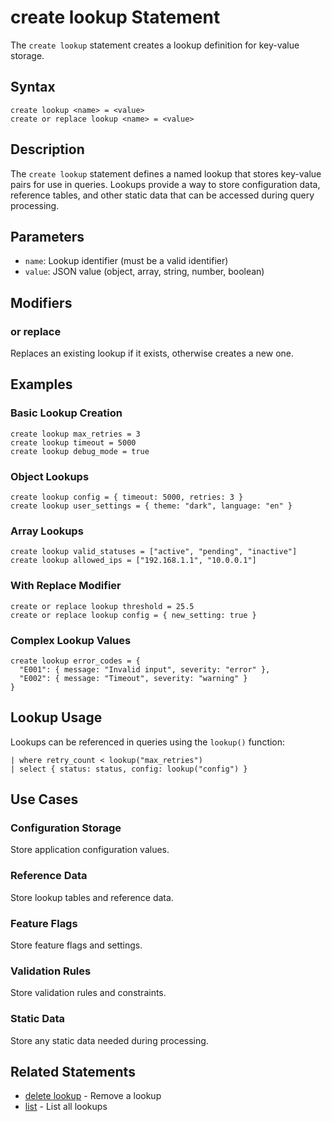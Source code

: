 # create lookup Statement

The `create lookup` statement creates a lookup definition for key-value storage.

## Syntax

```jsonjet
create lookup <name> = <value>
create or replace lookup <name> = <value>
```

## Description

The `create lookup` statement defines a named lookup that stores key-value pairs for use in queries. Lookups provide a way to store configuration data, reference tables, and other static data that can be accessed during query processing.

## Parameters

- `name`: Lookup identifier (must be a valid identifier)
- `value`: JSON value (object, array, string, number, boolean)

## Modifiers

### or replace
Replaces an existing lookup if it exists, otherwise creates a new one.

## Examples

### Basic Lookup Creation

```jsonjet
create lookup max_retries = 3
create lookup timeout = 5000
create lookup debug_mode = true
```

### Object Lookups

```jsonjet
create lookup config = { timeout: 5000, retries: 3 }
create lookup user_settings = { theme: "dark", language: "en" }
```

### Array Lookups

```jsonjet
create lookup valid_statuses = ["active", "pending", "inactive"]
create lookup allowed_ips = ["192.168.1.1", "10.0.0.1"]
```

### With Replace Modifier

```jsonjet
create or replace lookup threshold = 25.5
create or replace lookup config = { new_setting: true }
```

### Complex Lookup Values

```jsonjet
create lookup error_codes = {
  "E001": { message: "Invalid input", severity: "error" },
  "E002": { message: "Timeout", severity: "warning" }
}
```

## Lookup Usage

Lookups can be referenced in queries using the `lookup()` function:

```jsonjet
| where retry_count < lookup("max_retries")
| select { status: status, config: lookup("config") }
```

## Use Cases

### Configuration Storage
Store application configuration values.

### Reference Data
Store lookup tables and reference data.

### Feature Flags
Store feature flags and settings.

### Validation Rules
Store validation rules and constraints.

### Static Data
Store any static data needed during processing.

## Related Statements

- [delete lookup](./delete-lookup.md) - Remove a lookup
- [list](./list.md) - List all lookups 